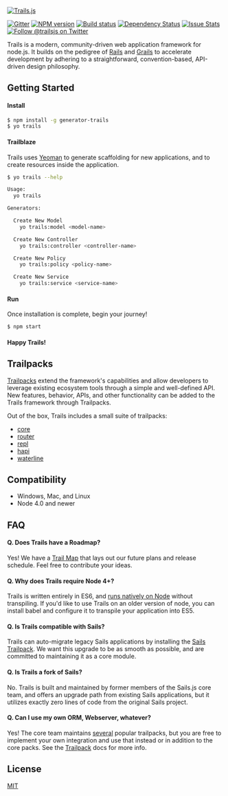 [![Trails.js][trails-image]][trails-url]

[![Gitter][gitter-image]][gitter-url]
[![NPM version][npm-image]][npm-url]
[![Build status][ci-image]][ci-url]
[![Dependency Status][daviddm-image]][daviddm-url]
[![Issue Stats][issuestats-image]][issuestats-url]
[![Follow @trailsjs on Twitter][twitter-image]][twitter-url]

Trails is a modern, community-driven web application framework for node.js. It
builds on the pedigree of [Rails](http://rubyonrails.org/) and [Grails](https://grails.org/)
to accelerate development by adhering to a straightforward, convention-based,
API-driven design philosophy.

## Getting Started

#### Install

```sh
$ npm install -g generator-trails
$ yo trails
```

#### Trailblaze

Trails uses [Yeoman](http://yeoman.io/) to generate scaffolding for new
applications, and to create resources inside the application. 

```sh
$ yo trails --help

Usage:
  yo trails

Generators:

  Create New Model
    yo trails:model <model-name>

  Create New Controller
    yo trails:controller <controller-name>

  Create New Policy
    yo trails:policy <policy-name>

  Create New Service
    yo trails:service <service-name>
```

#### Run

Once installation is complete, begin your journey!
```sh
$ npm start
```

#### Happy Trails!

## Trailpacks

[Trailpacks](https://github.com/trailsjs/trailpack) extend the framework's
capabilities and allow developers to leverage existing ecosystem tools through a
simple and well-defined API. New features, behavior, APIs, and other functionality
can be added to the Trails framework through Trailpacks.

Out of the box, Trails includes a small suite of trailpacks:

- [core](https://github.com/trailsjs/trailpack-core)
- [router](https://github.com/trailsjs/trailpack-router)
- [repl](https://github.com/trailsjs/trailpack-repl)
- [hapi](https://github.com/trailsjs/trailpack-hapi)
- [waterline](https://github.com/trailsjs/trailpack-waterline)

## Compatibility

- Windows, Mac, and Linux
- Node 4.0 and newer

## FAQ

#### Q. Does Trails have a Roadmap?

Yes! We have a [Trail Map](https://github.com/trailsjs/trails/blob/master/ROADMAP.md) that
lays out our future plans and release schedule. Feel free to contribute your
ideas.

#### Q. Why does Trails require Node 4+?

Trails is written entirely in ES6, and [runs natively on Node](https://nodejs.org/en/docs/es6/) without
transpiling. If you'd like to use Trails on an older version of node, you can
install babel and configure it to transpile your application into ES5.

#### Q. Is Trails compatible with Sails?

Trails can auto-migrate legacy Sails applications by installing the
[Sails Trailpack](https://github.com/trailsjs/trailpack-sails).
We want this upgrade to be as smooth as possible, and are committed to
maintaining it as a core module.

#### Q. Is Trails a fork of Sails?

No. Trails is built and maintained by former members of the Sails.js core team,
and offers an upgrade path from existing Sails applications, but it utilizes
exactly zero lines of code from the original Sails project. 

#### Q. Can I use my own ORM, Webserver, whatever?

Yes! The core team maintains [several](https://github.com/trailsjs?query=trailpack)
popular trailpacks, but you are free to implement your own integration and use
that instead or in addition to the core packs. See the [Trailpack](https://github.com/trailsjs/trailpack)
docs for more info.

## License
[MIT](https://github.com/trailsjs/trails/blob/master/LICENSE)

[trails-image]: http://i.imgur.com/amwaQQI.png
[trails-url]: http://trailsjs.io
[npm-image]: https://img.shields.io/npm/v/trails.svg?style=flat-square
[npm-url]: https://npmjs.org/package/trails
[ci-image]: https://img.shields.io/travis/trailsjs/trails/master.svg?style=flat-square
[ci-url]: https://travis-ci.org/trailsjs/trails
[daviddm-image]: http://img.shields.io/david/trailsjs/trails.svg?style=flat-square
[daviddm-url]: https://david-dm.org/trailsjs/trails
[issuestats-image]: http://issuestats.com/github/trailsjs/trails/badge/issue?style=flat-square
[issuestats-url]: http://issuestats.com/github/trailsjs/trails
[gitter-image]: http://img.shields.io/badge/+%20GITTER-JOIN%20CHAT%20%E2%86%92-1DCE73.svg?style=flat-square
[gitter-url]: https://gitter.im/trailsjs/trails
[twitter-image]: https://img.shields.io/twitter/follow/trailsjs.svg?style=social
[twitter-url]: https://twitter.com/trailsjs

